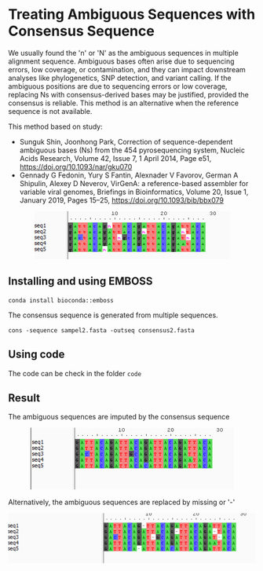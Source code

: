 # Treating Ambiguous Sequences with Consensus Sequence

We usually found the 'n' or 'N' as the ambiguous sequences in multiple alignment sequence. Ambiguous bases often arise due to sequencing errors, low coverage, or contamination, and they can impact downstream analyses like phylogenetics, 
SNP detection, and variant calling. If the ambiguous positions are due to sequencing errors or low coverage, replacing Ns with consensus-derived bases may be justified, provided the consensus is reliable. This method is an alternative when the reference
sequence is not available.

This method based on study:
* Sunguk Shin, Joonhong Park, Correction of sequence-dependent ambiguous bases (Ns) from the 454 pyrosequencing system, Nucleic Acids Research, Volume 42, Issue 7, 1 April 2014, Page e51, https://doi.org/10.1093/nar/gku070
* Gennady G Fedonin, Yury S Fantin, Alexnader V Favorov, German A Shipulin, Alexey D Neverov, VirGenA: a reference-based assembler for variable viral genomes, Briefings in Bioinformatics, Volume 20, Issue 1, January 2019, Pages 15–25, https://doi.org/10.1093/bib/bbx079

<p align="center">
  <img src="https://raw.githubusercontent.com/Dhihram/Imputation_Consensus_Seq/refs/heads/main/img/pre.png" alt="Pre processing.">
</p>


## Installing and using EMBOSS 

```{bash}
conda install bioconda::emboss
```
The consensus sequence is generated from multiple sequences.

```{bash}
cons -sequence sampel2.fasta -outseq consensus2.fasta
```

## Using code

The code can be check in the folder `code`

## Result

The ambiguous sequences are imputed by the consensus sequence

<p align="center">
  <img src="https://raw.githubusercontent.com/Dhihram/Imputation_Consensus_Seq/refs/heads/main/img/post.png" alt="Post processing.">
</p>

Alternatively, the ambiguous sequences are replaced by missing or '-'

<p align="center">
  <img src="https://raw.githubusercontent.com/Dhihram/Imputation_Consensus_Seq/refs/heads/main/img/post2.png">
</p>


